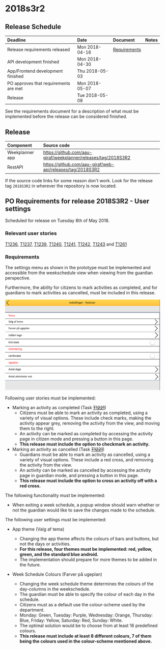 # 2018s3r2

## Release Schedule

| Deadline | Date | Document | Notes |
| :--- | :--- | :--- | :--- |
| Release requirements released          | Mon 2018-04-16  |[Requirements](#requirements)||
| API development finished               | Mon 2018-04-30  | | |
| App/Frontend development finished      | Thu 2018-05-03  | | |
| PO approves that requirements are met  | Mon 2018-05-07  | | |
| Release                                | Tue 2018-05-08  | | |

See the requirements document for a description of what must be implemented
before the release can be considered finished.

## Release

| Component | Source code |
| :--- | :--- |
| Weekplanner app | https://github.com/aau-giraf/weekplanner/releases/tag/2018S3R2|
| RestAPI         | https://github.com/aau-giraf/web-api/releases/tag/2018S3R2|

If the source code links for some reason don't work. Look for the release tag
`2018S3R2` in wherever the repository is now located.

## PO Requirements for release 2018S3R2 - User settings

Scheduled for release on Tuesday 8th of May 2018.

### Relevant user stories

[T1236](http://web.giraf.cs.aau.dk/T1236), [T1237](http://web.giraf.cs.aau.dk/T1237),
[T1239](http://web.giraf.cs.aau.dk/T1239), [T1240](http://web.giraf.cs.aau.dk/T1240),
[T1241](http://web.giraf.cs.aau.dk/T1241), [T1242](http://web.giraf.cs.aau.dk/T1242),
[T1243](http://web.giraf.cs.aau.dk/T1243) and [T1261](http://web.giraf.cs.aau.dk/T1261)

### Requirements

The settings menu as shown in the prototype must be implemented and accessible
from the weekschedule view when viewing from the guardian perspective.

Furthermore, the ability for citizens to mark activities as completed, and for
guardians to mark activities as cancelled, must be included in this release.

![settings-image](2018_s3_r2/settings.png)

Following user stories must be implemented:

- Marking an activity as completed (Task ~~[T1221](http://web.giraf.cs.aau.dk/T1221)~~)
   - Citizens must be able to mark an activity as completed, using a variety of
     visual options. These include check marks, making the activity appear grey,
     removing the activity from the view, and moving them to the right.
   - An activity can be marked as completed by accessing the activity page in
     citizen mode and pressing a button in this page.
   - **This release must include the option to checkmark an activity.**
- Marking an activity as cancelled (Task ~~[T1221](http://web.giraf.cs.aau.dk/T1221)~~)
   - Guardians must be able to mark an activity as cancelled, using a variety of
     visual options. These include a red cross, and removing the activity from
     the view.
   - An activity can be marked as cancelled by accessing the activity page in
     guardian mode, and pressing a button in this page.
   - **This release must include the option to cross an activity off with a
     red cross.**

The following functionality must be implemented:

- When exiting a week schedule, a popup window should warn whether or not the
  guardian would like to save the changes made to the schedule.

The following user settings must be implemented:

- App theme (Valg af tema)
   - Changing the app theme affects the colours of bars and buttons, but not the
     days or activities.
   - **For this release, four themes must be implemented: red, yellow, green, and
     the standard blue android.**
   - The implementation should prepare for more themes to be added in the future.

- Week Schedule Colours (Farver på ugeplan)
   - Changing the week schedule theme determines the colours of the day-columns
     in the weekschedule.
   - The guardian must be able to specify the colour of each day in the schedule.
   - Citizens must as a default use the colour-scheme used by the department.
   - Monday: Green, Tuesday: Purple, Wednesday: Orange, Thursday: Blue, Friday:
     Yellow, Saturday: Red, Sunday: White.
   - The optimal solution would be to choose from at least 16 predefined colours.
   - **This release must include at least 8 different colours, 7 of them being
     the colours used in the colour-scheme mentioned above.**
